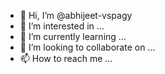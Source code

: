 - 👋 Hi, I’m @abhijeet-vspagy
- 👀 I’m interested in ...
- 🌱 I’m currently learning ...
- 💞️ I’m looking to collaborate on ...
- 📫 How to reach me ...

<!---
abhijeet-vspagy/abhijeet-vspagy is a ✨ special ✨ repository because its `README.md` (this file) appears on your GitHub profile.
You can click the Preview link to take a look at your changes.
--->
